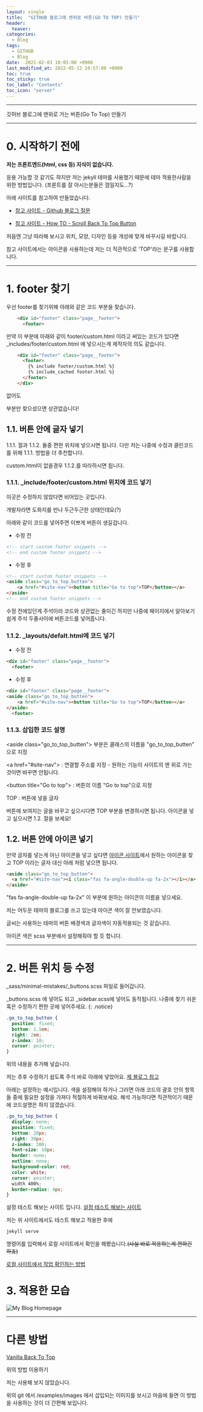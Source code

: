 ```yaml
---
layout: single
title:  "GITHUB 블로그에 맨위로 버튼(GO TO TOP) 만들기"
header:
  teaser:
categories: 
  - Blog
tags:
  - GITHUB
  - Blog
date:  2021-02-03 10:05:00 +0900
last_modified_at: 2022-05-12 10:57:00 +0900
toc: true
toc_sticky: true
toc_label: "Contents"
toc_icon: "server"
---
```

---

깃허브 블로그에 맨위로 가는 버튼(Go To Top) 만들기

---

# 0. 시작하기 전에

**저는 프론트엔드(html, css 등) 지식이 없습니다.**

응용 가능할 것 같기도 하지만 저는 jekyll 테마를 사용했기 때문에 테마 적용한사람을 위한 방법입니다. (프론트를 잘 아시는분들은 껌일지도...?)

아래 사이트를 참고하여 만들었습니다.

- [참고 사이트 - Github 블로그 질문](https://github.com/mmistakes/minimal-mistakes/issues/1731)

- [참고 사이트 - How TO - Scroll Back To Top Button](https://www.w3schools.com/howto/howto_js_scroll_to_top.asp)

처음엔 그냥 따라해 보시고 위치, 모양, 디자인 등을 개성에 맞게 바꾸시길 바랍니다.

참고 사이트에서는 아이콘을 사용하는데 저는 더 직관적으로 'TOP'라는 문구를 사용합니다.

---

# 1. footer 찾기

우선 footer를 찾기위해 아래와 같은 코드 부분을 찾습니다.

```html
    <div id="footer" class="page__footer">
      <footer>
```

만약 이 부분에 아래와 같이 footer/custom.html 이라고 써있는 코드가 있다면 _includes/footer/custom.html 에 넣으시는게 제작자의 의도 같습니다.

```html
    <div id="footer" class="page__footer">
      <footer>
        {% include footer/custom.html %} 
        {% include_cached footer.html %}
      </footer>
    </div>
```

없어도 <footer> 부분만 찾으셨으면 상관없습니다! 

## 1.1. 버튼 안에 글자 넣기

1.1.1. 절과 1.1.2. 둘중 편한 위치에 넣으시면 됩니다. 다만 저는 나중에 수정과 클린코드를 위해 1.1.1. 방법을 더 추천합니다.

custom.html이 없을경우 1.1.2.를 따라하시면 됩니다.

### 1.1.1. _include/footer/custom.html 위치에 코드 넣기

이곳은 수정하지 않았다면 비어있는 곳입니다.

개발자라면 도화지를 만나 두근두근한 상태인데요(?)

아래와 같이 코드를 넣어주면 이쁘게 버튼이 생길겁니다.

* 수정 전
```html
<!-- start custom footer snippets -->
<!-- end custom footer snippets -->
```

* 수정 후
```html
<!-- start custom footer snippets -->
<aside class="go_to_top_butten">
    <a href="#site-nav"><button title="Go to top">TOP</button></a>
</aside>
<!-- end custom footer snippets -->
```

수정 전에있던게 주석이라 코드와 상관없는 줄이긴 하지만 나중에 페이지에서 알아보기 쉽게 주석 두줄사이에 버튼코드를 넣어줍니다.

### 1.1.2. _layouts/defalt.html에 코드 넣기

* 수정 전
  
```html
<div id="footer" class="page__footer">
  <footer>
```

* 수정 후
    
```html
<div id="footer" class="page__footer">
<aside class="go_to_top_butten">
    <a href="#site-nav"><button title="Go to top">TOP</button></a>
</aside>
  <footer>
```

### 1.1.3. 삽입한 코드 설명

\<aside class="go_to_top_butten"\> 부분은 클래스의 이름을 "go_to_top_butten" 으로 지정

\<a href="#site-nav"\> : 연결할 주소를 지정 - 원하는 기능이 사이트의 맨 위로 가는 것이면 바꾸면 안됩니다.

\<button title="Go to top"\> : 버튼의 이름 "Go to top"으로 지정

TOP : 버튼에 넣을 글자

버튼에 보여지는 글을 바꾸고 싶으시다면 TOP 부분을 변경하시면 됩니다. 아이콘을 넣고 싶으시면 1.2. 절을 보세요!

## 1.2. 버튼 안에 아이콘 넣기

만약 글자를 넣는게 아닌 아이콘을 넣고 싶다면 [아이콘 사이트](https://fontawesome.com/)에서 원하는 아이콘을 찾고 TOP 이라는 글자 대신 아래 처럼 넣으면 됩니다.

```html
<aside class="go_to_top_butten">
  <a href="#site-nav"><i class="fas fa-angle-double-up fa-2x"></i></a>
</aside>
```
"fas fa-angle-double-up fa-2x" 이 부분에 원하는 아이콘의 이름을 넣으세요.

저는 어두운 테마의 블로그를 쓰고 있는데 아이콘 색이 잘 안보였습니다.

글씨는 사용하는 테마의 버튼 배경색과 글자색이 자동적용되는 것 같습니다.

아이콘 색은 scss 부분에서 설정해줘야 할 듯 합니다.

---

# 2. 버튼 위치 등 수정

_sass/minimal-mistakes/_buttons.scss 파일로 들어갑니다.

_buttons.scss 에 넣어도 되고  _sidebar.scss에 넣어도 동작됩니다. 나중에 찾기 쉬운 혹은 수정하기 편한 곳에 넣어주세요.
{: .notice}

```scss
.go_to_top_butten {
  position: fixed;
  bottom: 1.5em;
  right: 2em;
  z-index: 10;
  cursor: pointer;
}
```

위의 내용을 추가해 넣습니다.

저는 추후 수정하기 쉽도록 주석 바로 아래에 넣었어요. [제 블로그 참고](https://github.com/jungeu1509/jungeu1509.github.io/blob/main/_sass/minimal-mistakes/_buttons.scss)

아래는 설정하는 예시입니다. 색을 설정해야 하거나 그러면 아래 코드의 괄호 안의 항목들 중에 필요한 설정을 가져다 적절하게 바꿔보세요. 해석 가능하다면 직관적이기 때문에 코드설명은 하지 않겠습니다.

```scss
.go_to_top_butten {
  display: none;
  position: fixed;
  bottom: 20px;
  right: 30px;
  z-index: 300;
  font-size: 18px;
  border: none;
  outline: none;
  background-color: red;
  color: white;
  cursor: pointer;
  width 400%;
  border-radius: 4px;
}
```

설정 테스트 해보는 사이트 입니다. [설정 테스트 해보는 사이트](https://www.w3schools.com/howto/tryit.asp?filename=tryhow_js_scroll_to_top)

저는 위 사이트에서도 테스트 해보고 적용한 후에

```bash
jekyll serve
```

명령어를 입력해서 로컬 사이트에서 확인을 해봤습니다.~~(사실 바로 적용하는게 편하긴 하죠)~~

[로컬 사이트에서 작업 확인하는 방법](https://jamiekang.github.io/2017/04/28/working-jekyll-locally/)

# 3. 적용한 모습

![My Blog Homepage](/assets/images/posts/Blog/Go_To_Top/01_my_blog_homepage.png)

---

# 다른 방법

[Vanilla Back To Top](https://github.com/vfeskov/vanilla-back-to-top)

위의 방법 이용하기

저는 사용해 보지 않았습니다.

위의 git 에서 /examples/images 에서 삽입되는 이미지를 보시고 마음에 들면 이 방법을 사용하는 것이 더 간편해 보입니다.
